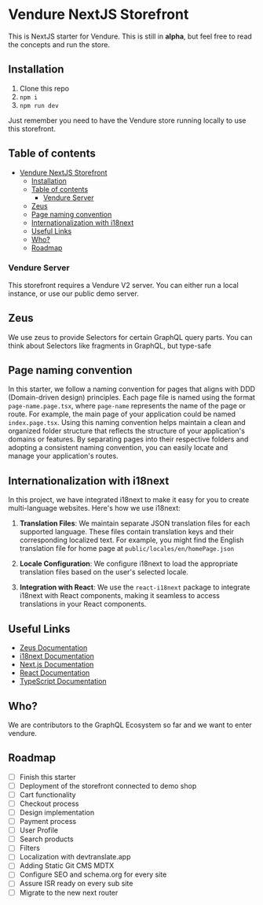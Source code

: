 # Vendure NextJS Storefront
This is NextJS starter for Vendure. This is still in **alpha**, but feel free to read the concepts and run the store.

## Installation

1. Clone this repo
2. ```npm i```
3. ```npm run dev```

Just remember you need to have the Vendure store running locally to use this storefront.

## Table of contents
- [Vendure NextJS Storefront](#vendure-nextjs-storefront)
  - [Installation](#installation)
  - [Table of contents](#table-of-contents)
    - [Vendure Server](#vendure-server)
  - [Zeus](#zeus)
  - [Page naming convention](#page-naming-convention)
  - [Internationalization with i18next](#internationalization-with-i18next)
  - [Useful Links](#useful-links)
  - [Who?](#who)
  - [Roadmap](#roadmap)


### Vendure Server

This storefront requires a Vendure V2 server. You can either run a local instance, or use our public demo server.  

## Zeus

We use zeus to provide Selectors for certain GraphQL query parts. You can think about Selectors like fragments in GraphQL, but type-safe

## Page naming convention

In this starter, we follow a naming convention for pages that aligns with DDD (Domain-driven design) principles. Each page file is named using the format `page-name.page.tsx`, where `page-name` represents the name of the page or route. For example, the main page of your application could be named `index.page.tsx`.
Using this naming convention helps maintain a clean and organized folder structure that reflects the structure of your application's domains or features. By separating pages into their respective folders and adopting a consistent naming convention, you can easily locate and manage your application's routes.

## Internationalization with i18next

In this project, we have integrated i18next to make it easy for you to create multi-language websites. Here's how we use i18next:

1. **Translation Files**: We maintain separate JSON translation files for each supported language. These files contain translation keys and their corresponding localized text.
   For example, you might find the English translation file for home page at `public/locales/en/homePage.json`

2. **Locale Configuration**: We configure i18next to load the appropriate translation files based on the user's selected locale.

3. **Integration with React**: We use the `react-i18next` package to integrate i18next with React components, making it seamless to access translations in your React components.

## Useful Links

- [Zeus Documentation](https://graphqleditor.com/docs/tools/zeus/basics/getting-started/)
- [i18next Documentation](https://www.i18next.com/)
- [Next.js Documentation](https://nextjs.org/docs)
- [React Documentation](https://reactjs.org/docs)
- [TypeScript Documentation](https://www.typescriptlang.org/docs)

## Who?

We are contributors to the GraphQL Ecosystem so far and we want to enter vendure.

## Roadmap

- [ ] Finish this starter
- [ ] Deployment of the storefront connected to demo shop
- [ ] Cart functionality
- [ ] Checkout process
- [ ] Design implementation
- [ ] Payment process
- [ ] User Profile
- [ ] Search products
- [ ] Filters
- [ ] Localization with devtranslate.app
- [ ] Adding Static Git CMS MDTX
- [ ] Configure SEO and schema.org for every site
- [ ] Assure ISR ready on every sub site
- [ ] Migrate to the new next router